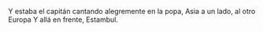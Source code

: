  Y estaba el capitán cantando alegremente en la popa,
 Asia a un lado, al otro Europa
 Y allá en frente, Estambul.
